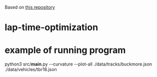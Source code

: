 Based on [this repository](https://github.com/joedavison17/dissertation/)
# lap-time-optimization

# example of running program
python3 src/__main__.py --curvature --plot-all ./data/tracks/buckmore.json ./data/vehicles/tbr18.json
